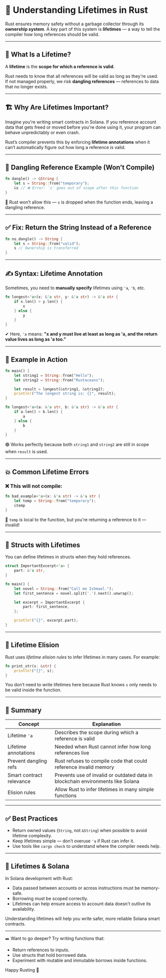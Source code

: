 # 🔗 Understanding Lifetimes in Rust

Rust ensures memory safety without a garbage collector through its **ownership system**. A key part of this system is **lifetimes** — a way to tell the compiler how long references should be valid.

---

## 🧠 What Is a Lifetime?

A **lifetime** is the **scope for which a reference is valid**.

Rust needs to know that all references will be valid as long as they're used. If not managed properly, we risk **dangling references** — references to data that no longer exists.

---

## 🏗 Why Are Lifetimes Important?

Imagine you're writing smart contracts in Solana. If you reference account data that gets freed or moved before you're done using it, your program can behave unpredictably or even crash.

Rust’s compiler prevents this by enforcing **lifetime annotations** when it can’t automatically figure out how long a reference is valid.

---

## 🚫 Dangling Reference Example (Won’t Compile)

```rust
fn dangle() -> &String {
    let s = String::from("temporary");
    &s // ❌ Error: `s` goes out of scope after this function
}
````

🧯 Rust won’t allow this — `s` is dropped when the function ends, leaving a dangling reference.

---

## ✅ Fix: Return the String Instead of a Reference

```rust
fn no_dangle() -> String {
    let s = String::from("valid");
    s // Ownership is transferred
}
```

---

## ✍️ Syntax: Lifetime Annotation

Sometimes, you need to **manually specify** lifetimes using `'a`, `'b`, etc.

```rust
fn longest<'a>(x: &'a str, y: &'a str) -> &'a str {
    if x.len() > y.len() {
        x
    } else {
        y
    }
}
```

✔ Here, `'a` means: **"x and y must live at least as long as 'a, and the return value lives as long as 'a too."**

---

## 🧪 Example in Action

```rust
fn main() {
    let string1 = String::from("Hello");
    let string2 = String::from("Rustaceans");

    let result = longest(&string1, &string2);
    println!("The longest string is: {}", result);
}

fn longest<'a>(a: &'a str, b: &'a str) -> &'a str {
    if a.len() > b.len() {
        a
    } else {
        b
    }
}
```

🟢 Works perfectly because both `string1` and `string2` are still in scope when `result` is used.

---

## 💥 Common Lifetime Errors

### ❌ This will not compile:

```rust
fn bad_example<'a>(x: &'a str) -> &'a str {
    let temp = String::from("temporary");
    &temp
}
```

🔴 `temp` is local to the function, but you're returning a reference to it — invalid!

---

## 🧷 Structs with Lifetimes

You can define lifetimes in structs when they hold references.

```rust
struct ImportantExcerpt<'a> {
    part: &'a str,
}

fn main() {
    let novel = String::from("Call me Ishmael.");
    let first_sentence = novel.split('.').next().unwrap();

    let excerpt = ImportantExcerpt {
        part: first_sentence,
    };

    println!("{}", excerpt.part);
}
```

---

## 🧭 Lifetime Elision

Rust uses *lifetime elision rules* to infer lifetimes in many cases. For example:

```rust
fn print_str(s: &str) {
    println!("{}", s);
}
```

You don’t need to write lifetimes here because Rust knows `s` only needs to be valid inside the function.

---

## 🧠 Summary

| Concept                  | Explanation                                                                     |
| ------------------------ | ------------------------------------------------------------------------------- |
| Lifetime `'a`            | Describes the scope during which a reference is valid                           |
| Lifetime annotations     | Needed when Rust cannot infer how long references live                          |
| Prevent dangling refs    | Rust refuses to compile code that could reference invalid memory                |
| Smart contract relevance | Prevents use of invalid or outdated data in blockchain environments like Solana |
| Elision rules            | Allow Rust to infer lifetimes in many simple functions                          |

---

## ✅ Best Practices

* Return owned values (`String`, not `&String`) when possible to avoid lifetime complexity.
* Keep lifetimes simple — don’t overuse `'a` if Rust can infer it.
* Use tools like `cargo check` to understand where the compiler needs help.

---

## 🚀 Lifetimes & Solana

In Solana development with Rust:

* Data passed between accounts or across instructions must be memory-safe.
* Borrowing must be scoped correctly.
* Lifetimes can help ensure access to account data doesn't outlive its availability.

Understanding lifetimes will help you write safer, more reliable Solana smart contracts.

---

✒️ Want to go deeper? Try writing functions that:

* Return references to inputs.
* Use structs that hold borrowed data.
* Experiment with mutable and immutable borrows inside functions.

Happy Rusting 🦀

```
